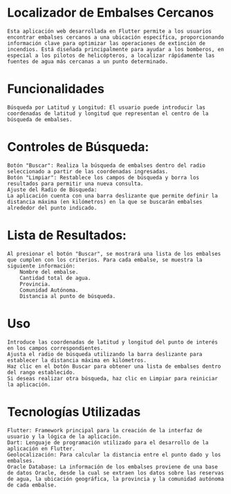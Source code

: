 # Localizador de Embalses Cercanos

    Esta aplicación web desarrollada en Flutter permite a los usuarios encontrar embalses cercanos a una ubicación específica, proporcionando información clave para optimizar las operaciones de extinción de incendios. Está diseñada principalmente para ayudar a los bomberos, en especial a los pilotos de helicópteros, a localizar rápidamente las fuentes de agua más cercanas a un punto determinado.

# Funcionalidades

    Búsqueda por Latitud y Longitud: El usuario puede introducir las coordenadas de latitud y longitud que representan el centro de la búsqueda de embalses.

# Controles de Búsqueda:

    Botón "Buscar": Realiza la búsqueda de embalses dentro del radio seleccionado a partir de las coordenadas ingresadas.
    Botón "Limpiar": Restablece los campos de búsqueda y borra los resultados para permitir una nueva consulta.
    Ajuste del Radio de Búsqueda:
    La aplicación cuenta con una barra deslizante que permite definir la distancia máxima (en kilómetros) en la que se buscarán embalses alrededor del punto indicado.

# Lista de Resultados:

    Al presionar el botón "Buscar", se mostrará una lista de los embalses que cumplen con los criterios. Para cada embalse, se muestra la siguiente información:
        Nombre del embalse.
        Cantidad total de agua.
        Provincia.
        Comunidad Autónoma.
        Distancia al punto de búsqueda.

# Uso

    Introduce las coordenadas de latitud y longitud del punto de interés en los campos correspondientes.
    Ajusta el radio de búsqueda utilizando la barra deslizante para establecer la distancia máxima en kilómetros.
    Haz clic en el botón Buscar para obtener una lista de embalses dentro del rango establecido.
    Si deseas realizar otra búsqueda, haz clic en Limpiar para reiniciar la aplicación.

# Tecnologías Utilizadas

    Flutter: Framework principal para la creación de la interfaz de usuario y la lógica de la aplicación.
    Dart: Lenguaje de programación utilizado para el desarrollo de la aplicación en Flutter.
    Geolocalización: Para calcular la distancia entre el punto dado y los embalses.
    Oracle Database: La información de los embalses proviene de una base de datos Oracle, desde la cual se extraen los datos sobre las reservas de agua, la ubicación geográfica, la provincia y la comunidad autónoma de cada embalse.